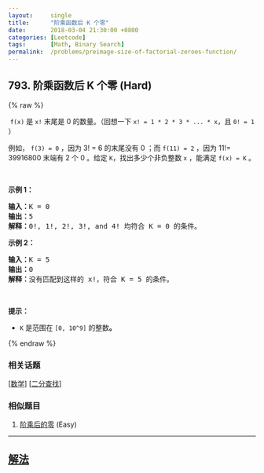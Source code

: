 ```yaml
---
layout:     single
title:      "阶乘函数后 K 个零"
date:       2018-03-04 21:30:00 +0800
categories: [Leetcode]
tags:       [Math, Binary Search]
permalink:  /problems/preimage-size-of-factorial-zeroes-function/
---
```


## 793. 阶乘函数后 K 个零 (Hard)

{% raw %}

<p> <code>f(x)</code> 是 <code>x!</code> 末尾是 0 的数量。（回想一下 <code>x! = 1 * 2 * 3 * ... * x</code>，且 <code>0! = 1</code> ）</p>

<p>例如， <code>f(3) = 0</code> ，因为 3! = 6 的末尾没有 0 ；而 <code>f(11) = 2</code> ，因为 11!= 39916800 末端有 2 个 0 。给定 <code>K</code>，找出多少个非负整数 <code>x</code> ，能满足 <code>f(x) = K</code> 。</p>

<p> </p>

<p><strong>示例 1：</strong><strong> </strong></p>

<pre>
<strong>输入：</strong>K = 0<strong>
输出：</strong>5<strong>
解释：</strong>0!, 1!, 2!, 3!, and 4! 均符合 K = 0 的条件。
</pre>

<p><strong>示例 2：</strong></p>

<pre>
<strong>输入：</strong>K = 5
<strong>输出：</strong>0
<strong>解释：</strong>没有匹配到这样的 x!，符合 K = 5 的条件。</pre>

<p> </p>

<p><strong>提示：</strong></p>

<ul>
	<li>
	<p><code>K</code> 是范围在 <code>[0, 10^9]</code> 的整数<strong>。</strong></p>
	</li>
</ul>

{% endraw %}

### 相关话题
  [[数学](https://github.com/awesee/leetcode/tree/main/tag/math/README.md)]
  [[二分查找](https://github.com/awesee/leetcode/tree/main/tag/binary-search/README.md)]

### 相似题目
  1. [阶乘后的零](/problems/factorial-trailing-zeroes) (Easy)

---

## [解法](https://github.com/awesee/leetcode/tree/main/problems/preimage-size-of-factorial-zeroes-function)
